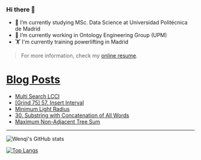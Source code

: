 ### Hi there 👋

- 🌱 I’m currently studying MSc. Data Science at Universidad Politécnica de Madrid
- 🔭 I’m currently working in Ontology Engineering Group (UPM) 
- 🏋️ I'm currently training powerlifting in Madrid

> For more information, check my [online resume](https://jiangwenqi.info/).

# [Blog Posts](https://www.dev.to/jiangwenqi)
<!-- BLOG-POST-LIST:START -->
- [Multi Search LCCI](https://dev.to/jiangwenqi/multi-search-lcci-2dg0)
- [[Grind 75] 57. Insert Interval](https://dev.to/jiangwenqi/grind-75-57-insert-interval-4kp8)
- [Minimum Light Radius](https://dev.to/jiangwenqi/minimum-light-radius-3l07)
- [30. Substring with Concatenation of All Words](https://dev.to/jiangwenqi/30-substring-with-concatenation-of-all-words-1i3h)
- [Maximum Non-Adjacent Tree Sum](https://dev.to/jiangwenqi/maximum-non-adjacent-tree-sum-4g4l)
<!-- BLOG-POST-LIST:END -->


---

![Wenqi's GitHub stats](https://github-readme-stats.vercel.app/api?username=jiangwenqi&show_icons=true&count_private=true)

[![Top Langs](https://github-readme-stats.vercel.app/api/top-langs/?username=jiangwenqi&layout=compact)](https://github.com/jiangwenqi/github-readme-stats)
